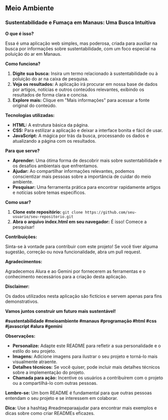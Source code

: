 ## **Meio Ambiente**

### **Sustentabilidade e Fumaça em Manaus: Uma Busca Intuitiva** 

**O que é isso?**

Essa é uma aplicação web simples, mas poderosa, criada para auxiliar na busca por informações sobre sustentabilidade, com um foco especial na poluição do ar em Manaus. 

**Como funciona?**

1. **Digite sua busca:** Insira um termo relacionado à sustentabilidade ou à poluição do ar na caixa de pesquisa.
2. **Veja os resultados:** A aplicação irá procurar em nossa base de dados por artigos, notícias e outros conteúdos relevantes, exibindo os resultados de forma clara e concisa.
3. **Explore mais:** Clique em "Mais informações" para acessar a fonte original do conteúdo.

**Tecnologias utilizadas:**

* **HTML:** A estrutura básica da página.
* **CSS:** Para estilizar a aplicação e deixar a interface bonita e fácil de usar.
* **JavaScript:** A mágica por trás da busca, processando os dados e atualizando a página com os resultados.

**Para que serve?**

* **Aprender:** Uma ótima forma de descobrir mais sobre sustentabilidade e os desafios ambientais que enfrentamos.
* **Ajudar:** Ao compartilhar informações relevantes, podemos conscientizar mais pessoas sobre a importância de cuidar do meio ambiente.
* **Pesquisar:** Uma ferramenta prática para encontrar rapidamente artigos e notícias sobre temas específicos.

**Como usar?**

1. **Clone este repositório:** `git clone https://github.com/seu-usuario/seu-repositorio.git`
2. **Abra o arquivo index.html em seu navegador:** É isso! Comece a pesquisar!

**Contribuições:**

Sinta-se à vontade para contribuir com este projeto! Se você tiver alguma sugestão, correção ou nova funcionalidade, abra um pull request.

**Agradecimentos:**

Agradecemos Alura e ao Gemini por fornecerem as ferramentas e o conhecimento necessários para a criação desta aplicação.

**Disclaimer:**

Os dados utilizados nesta aplicação são fictícios e servem apenas para fins demonstrativos.

**Vamos juntos construir um futuro mais sustentável!** 

**#sustentabilidade #meioambiente #manaus #programação #html #css #javascript #alura #gemini**

**Observações:**

* **Personalize:** Adapte este README para refletir a sua personalidade e o estilo do seu projeto.
* **Imagens:** Adicione imagens para ilustrar o seu projeto e torná-lo mais visualmente atraente.
* **Detalhes técnicos:** Se você quiser, pode incluir mais detalhes técnicos sobre a implementação do projeto.
* **Chamada para ação:** Incentive os usuários a contribuírem com o projeto ou a compartilhá-lo com outras pessoas.

**Lembre-se:** Um bom README é fundamental para que outras pessoas entendam o seu projeto e se interessem em colaborar. 

**Dica:** Use a hashtag #readmeparaajudar para encontrar mais exemplos e dicas sobre como criar READMEs eficazes.
